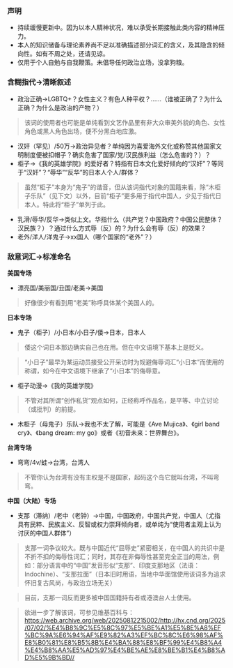 ### 声明

- 持续缓慢更新中。因为以本人精神状况，难以承受长期接触此类内容的精神压力。
- 本人的知识储备与理论素养尚不足以准确描述部分词汇的含义，及其隐含的倾向性。如有不周之处，还请见谅。
- 仅用于个人自勉与自我鞭策。未倡导任何政治立场，没拿狗粮。

### 含糊指代→清晰叙述

- 政治正确→LGBTQ+？女性主义？有色人种平权？……（谁被正确了？为什么正确？为什么是政治的产物？）

> 该词的使用者也可能是单纯看到文艺作品里有非大众审美外貌的角色、女性角色或黑人角色出场，便不分黑白地应激。

- 汉奸（罕见）/50万→政治异见者？单纯因为喜爱海外文化或称赞其他国家文明制度便被扣帽子？确实危害了国家/党/汉民族利益（怎么危害的？）？
- 柜子→《我的英雄学院》的爱好者？特指有日本文化爱好倾向的“汉奸”？等同于“汉奸”？“辱华”“反华”的日本人个人/群体？

> 虽然“柜子”本身为“鬼子”的谐音，但从该词指代对象的国籍来看，除“木柜子乐队”（见下文）以外，目前“柜子”更多用于指代中国人，少见于指代日本人。特此将“柜子”单列于此。

- 乳滑/辱华/反华→类似上文。华指什么（共产党？中国政府？中国公民整体？汉民族？）？通过什么方式辱（反）的？为什么会有辱（反）的效果？
- 老外/洋人/洋鬼子→xx国人（哪个国家的“老外”？）

### 敌意词汇→标准命名

**美国专场**
- 漂亮国/美丽国/丑国/老美→美国

> 好像很少有看到用“老美”称呼具体某个美国人的。

**日本专场**
- 鬼子（柜子）/小日本/小日子/倭→日本，日本人

> 倭这个词日本那边确实自己也在用。但在中文语境下基本上是贬义。

> “小日子”最早为某运动员接受公开采访时为规避侮辱词汇“小日本”而使用的称谓，如今在中文语境下继承了“小日本”的侮辱意。

- 柜子动漫→《我的英雄学院》

> 不管对其所谓“创作私货”观点如何，正经称呼作品名，是平等、中立讨论（或批判）的前提。

- 木柜子（母鬼子）乐队→我也不太了解，可能是《Ave Mujica》、《girl band cry》、《bang dream: my go》或者《初音未来：世界舞台》。

**台湾专场**
- 弯弯/4v/蛙→台湾，台湾人

> 不管你认为台湾有没有主权是不是国家，起码这个岛它就叫台湾，不叫弯弯。

**中国（大陆）专场**
- 支那（滞纳）/老中（老钟）→中国，中国政府，中国共产党，中国人（尤指具有民粹、民族主义、反智或权力崇拜倾向者，或单纯为“使用者主观上认为讨厌的中国人群体”）

> 支那一词争议较大。既与中国近代“屈辱史”紧密相关，在中国人的共识中是不折不扣的侮辱性词汇；同时，其存在非侮辱性甚至完全正当的用法，例如：部分语言中的“中国”发音形似“支那”、印度支那地区（法语：Indochine）、“支那拉面”（日本旧时用语，当地中华面馆使用该词多为追求怀旧复古风尚，与政治立场无关）

> 目前，支那一词反而更多被中国国籍持有者或港澳台人士使用。

> 欲进一步了解该词，可参见维基百科与：https://web.archive.org/web/20250812215002/http://hx.cnd.org/2025/07/02/%E4%B8%9C%E5%8C%97%E5%BE%A1%E5%8E%A8%EF%BC%9A%E6%94%AF%E9%82%A3%EF%BC%8C%E6%98%AF%E8%B0%81%E8%B5%8B%E4%BA%88%E8%BF%99%E4%B8%A4%E4%B8%AA%E5%AD%97%E4%BE%AE%E8%BE%B1%E4%B8%AD%E5%9B%BD//



